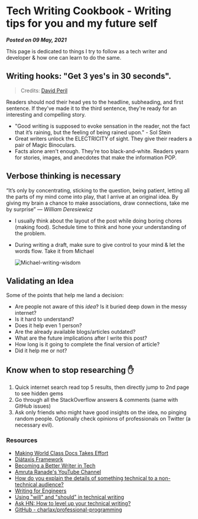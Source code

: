 # Tech Writing Cookbook - Writing tips for you and my future self
**_Posted on 09 May, 2021_**


This page is dedicated to things I try to follow as a tech writer and developer & how one can learn to do the same.

## Writing hooks: "Get 3 yes's in 30 seconds".

> Credits: [David Peril](https://twitter.com/david_perell)

Readers should nod their head yes to the headline, subheading, and first sentence.
If they've made it to the third sentence, they're ready for an interesting and compelling story.

- "Good writing is supposed to evoke sensation in the reader, not the fact that it’s raining, but the feeling of being rained upon." - Sol Stein
- Great writers unlock the ELECTRICITY of sight. They give their readers a pair of Magic Binoculars.
- Facts alone aren't enough. They’re too black-and-white. Readers yearn for stories, images, and anecdotes that make the information POP.

## Verbose thinking is necessary

“It’s only by concentrating, sticking to the question, being patient, letting all the parts of my mind come into play, that I arrive at an original idea. By giving my brain a chance to make associations, draw connections, take me by surprise” — _William Deresiewicz_

- I usually think about the layout of the post while doing boring chores (making food). Schedule time to think and hone your understanding of the problem.
- During writing a draft, make sure to give control to your mind & let the words flow. Take it from Michael

  ![Michael-writing-wisdom](https://user-images.githubusercontent.com/34342551/118441116-547b8500-b706-11eb-8c4d-63054b7ae273.jpg)

## Validating an Idea

Some of the points that help me land a decision:

- Are people not aware of this _idea_? Is it buried deep down in the messy internet?
- Is it hard to understand?
- Does it help even 1 person?
- Are the already available blogs/articles outdated?
- What are the future implications after I write this post?
- How long is it going to complete the final version of article?
- Did it help me or not?

## Know when to stop researching ✋️

1. Quick internet search read top 5 results, then directly jump to 2nd page to see hidden gems
2. Go through all the StackOverflow answers & comments (same with GitHub issues)
3. Ask only friends who might have good insights on the idea, no pinging random people.
   Optionally check opinions of professionals on Twitter (a necessary evil).



<!-- ## Owning an Idea -->

### Resources
- [Making World Class Docs Takes Effort](https://daniel.haxx.se/blog/2021/09/04/making-world-class-docs-takes-effort/)
- [Diátaxis Framework](https://diataxis.fr/)
- [Becoming a Better Writer in Tech](https://blog.pragmaticengineer.com/becoming-a-better-writer-in-tech/)
- [Amruta Ranade's YouTube Channel](https://www.youtube.com/c/AmrutaRanade/playlists)
- [How do you explain the details of something technical to a non-technical audience?](https://writing.stackexchange.com/questions/33500/how-do-you-explain-the-details-of-something-technical-to-a-non-technical-audienc/33505#33505)
- [Writing for Engineers](https://www.heinrichhartmann.com/posts/writing/)
- [Using "will" and "should" in technical writing](https://jamesg.blog/2024/01/17/will-should/)
- [Ask HN: How to level up your technical writing?](https://news.ycombinator.com/item?id=31859040)
- [GitHub - charlax/professional-programming](https://github.com/charlax/professional-programming?tab=readme-ov-file#writing-communication-blogging)